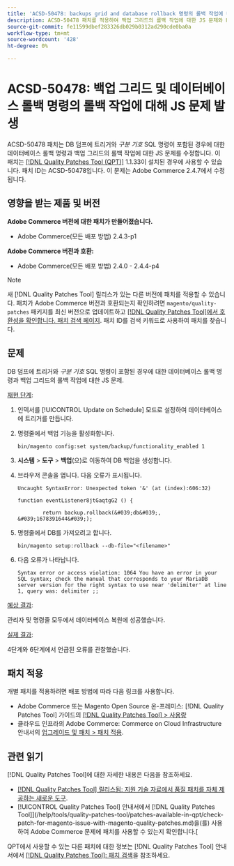 ```yaml
---
title: 'ACSD-50478: backups grid and database rollback 명령의 롤백 작업에 대한 JS 문제'
description: ACSD-50478 패치를 적용하여 백업 그리드의 롤백 작업에 대한 JS 문제와 DB 덤프에 트리거와 *구분 기호* SQL 명령이 포함된 경우에 대한 데이터베이스 롤백 명령을 수정합니다.
source-git-commit: fe11599dbef283326db029b0312ad290cde0ba0a
workflow-type: tm+mt
source-wordcount: '428'
ht-degree: 0%

---
```


# ACSD-50478: 백업 그리드 및 데이터베이스 롤백 명령의 롤백 작업에 대해 JS 문제 발생

ACSD-50478 패치는 DB 덤프에 트리거와 *구분 기호* SQL 명령이 포함된 경우에 대한 데이터베이스 롤백 명령과 백업 그리드의 롤백 작업에 대한 JS 문제를 수정합니다. 이 패치는 [[!DNL Quality Patches Tool (QPT)]](https://experienceleague.adobe.com/en/docs/commerce-knowledge-base/kb/announcements/commerce-announcements/magento-quality-patches-released-new-tool-to-self-serve-quality-patches) 1.1.33이 설치된 경우에 사용할 수 있습니다. 패치 ID는 ACSD-50478입니다. 이 문제는 Adobe Commerce 2.4.7에서 수정됩니다.

## 영향을 받는 제품 및 버전

**Adobe Commerce 버전에 대한 패치가 만들어졌습니다.**

* Adobe Commerce(모든 배포 방법) 2.4.3-p1

**Adobe Commerce 버전과 호환:**

* Adobe Commerce(모든 배포 방법) 2.4.0 - 2.4.4-p4

>[!NOTE]
>
>새 [!DNL Quality Patches Tool] 릴리스가 있는 다른 버전에 패치를 적용할 수 있습니다. 패치가 Adobe Commerce 버전과 호환되는지 확인하려면 `magento/quality-patches` 패키지를 최신 버전으로 업데이트하고 [[!DNL Quality Patches Tool]에서 호환성을 확인합니다. 패치 검색 페이지](https://experienceleague.adobe.com/tools/commerce-quality-patches/index.html). 패치 ID를 검색 키워드로 사용하여 패치를 찾습니다.

## 문제

DB 덤프에 트리거와 *구분 기호* SQL 명령이 포함된 경우에 대한 데이터베이스 롤백 명령과 백업 그리드의 롤백 작업에 대한 JS 문제.

<u>재현 단계</u>:

1. 인덱서를 [!UICONTROL Update on Schedule] 모드로 설정하여 데이터베이스에 트리거를 만듭니다.
1. 명령줄에서 백업 기능을 활성화합니다.

   `bin/magento config:set system/backup/functionality_enabled 1`

1. **시스템** > **도구** > **백업**(으)로 이동하여 DB 백업을 생성합니다.
1. 브라우저 콘솔을 엽니다. 다음 오류가 표시됩니다.

   ```
   Uncaught SyntaxError: Unexpected token '&' (at (index):606:32)
   
   function eventListener8jtGaqtgG2 () {
   
           return backup.rollback(&#039;db&#039;, &#039;1678391644&#039;);
   ```

1. 명령줄에서 DB를 가져오려고 합니다.

   `bin/magento setup:rollback --db-file="<filename>"`

1. 다음 오류가 나타납니다.

   ```
   Syntax error or access violation: 1064 You have an error in your SQL syntax; check the manual that corresponds to your MariaDB server version for the right syntax to use near 'delimiter' at line 1, query was: delimiter ;;
   ```

<u>예상 결과</u>:

관리자 및 명령줄 모두에서 데이터베이스 복원에 성공했습니다.

<u>실제 결과</u>:

4단계와 6단계에서 언급된 오류를 관찰했습니다.

## 패치 적용

개별 패치를 적용하려면 배포 방법에 따라 다음 링크를 사용합니다.

* Adobe Commerce 또는 Magento Open Source 온-프레미스: [!DNL Quality Patches Tool] 가이드의 [[!DNL Quality Patches Tool] > 사용량](/help/tools/quality-patches-tool/usage.md)
* 클라우드 인프라의 Adobe Commerce: Commerce on Cloud Infrastructure 안내서의 [업그레이드 및 패치 > 패치 적용](https://experienceleague.adobe.com/docs/commerce-cloud-service/user-guide/develop/upgrade/apply-patches.html).

## 관련 읽기

[!DNL Quality Patches Tool]에 대한 자세한 내용은 다음을 참조하세요.

* [[!DNL Quality Patches Tool] 릴리스됨: 지원 기술 자료에서 품질 패치를 자체 제공하는 새로운 도구](https://experienceleague.adobe.com/en/docs/commerce-knowledge-base/kb/announcements/commerce-announcements/magento-quality-patches-released-new-tool-to-self-serve-quality-patches).
* [!UICONTROL Quality Patches Tool] 안내서에서  [!DNL Quality Patches Tool]](/help/tools/quality-patches-tool/patches-available-in-qpt/check-patch-for-magento-issue-with-magento-quality-patches.md)을(를) 사용하여 Adobe Commerce 문제에 패치를 사용할 수 있는지 확인합니다.[


QPT에서 사용할 수 있는 다른 패치에 대한 정보는 [!DNL Quality Patches Tool] 안내서에서 [[!DNL Quality Patches Tool]: 패치 검색](https://experienceleague.adobe.com/tools/commerce-quality-patches/index.html)을 참조하세요.
